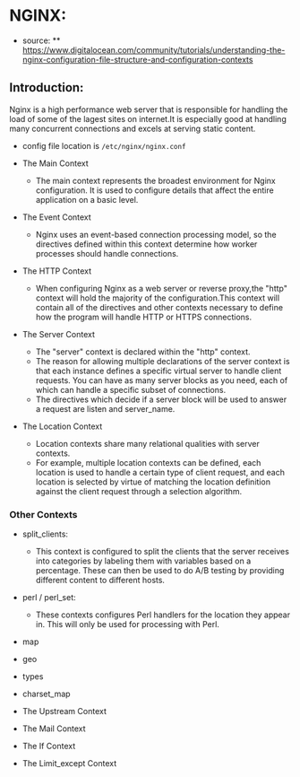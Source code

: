 # NGINX:

* source:
    ** https://www.digitalocean.com/community/tutorials/understanding-the-nginx-configuration-file-structure-and-configuration-contexts

## Introduction:
Nginx is a high performance web server that is responsible for handling the load of some of the lagest sites on internet.It is especially good at handling many concurrent connections and excels at serving static content.

* config file location is
    `/etc/nginx/nginx.conf`

* The Main Context
    * The main context represents the broadest environment for Nginx configuration. It is used to configure details that affect the entire application on a basic level. 

* The Event Context
    * Nginx uses an event-based connection processing model, so the directives defined within this context determine how worker processes should handle connections. 

* The HTTP Context
    * When configuring Nginx as a web server or reverse proxy,the "http" context will hold the majority of the configuration.This context will contain all of the directives and other contexts necessary to define how the program will handle HTTP or HTTPS connections.

* The Server Context
    * The "server" context is declared within the "http" context.
    * The reason for allowing multiple declarations of the server context is that each instance defines a specific virtual server to handle client requests. You can have as many server blocks as you need, each of which can handle a specific subset of connections.
    * The directives which decide if a server block will be used to answer a request are listen and server_name.

* The Location Context
    *  Location contexts share many relational qualities with server contexts.
    * For example, multiple location contexts can be defined, each location is used to handle a certain type of client request, and each location is selected by virtue of matching the location definition against the client request through a selection algorithm.

### Other Contexts

* split_clients:
    * This context is configured to split the clients that the server receives into categories by labeling them with variables based on a percentage. These can then be used to do A/B testing by providing different content to different hosts.

* perl / perl_set:
    * These contexts configures Perl handlers for the location they appear in. This will only be used for processing with Perl.

* map
* geo
* types
* charset_map
* The Upstream Context
* The Mail Context
* The If Context
* The Limit_except Context

